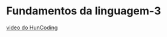 # Fundamentos da linguagem-3

[video do HunCoding](https://www.youtube.com/watch?v=901MCTiXDF4&ab_channel=HunCoding)